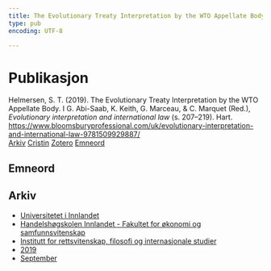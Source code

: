 ```yaml
---
title: The Evolutionary Treaty Interpretation by the WTO Appellate Body
type: pub
encoding: UTF-8

---
```

<h1>Publikasjon</h1>
<article id="csl-bib-container-9R6W3CUX" class="csl-bib-container">
  <div class="csl-bib-body"> <div class="csl-entry">Helmersen, S. T. (2019). The Evolutionary Treaty Interpretation by the WTO Appellate Body. I G. Abi-Saab, K. Keith, G. Marceau, &#38; C. Marquet (Red.), <i>Evolutionary interpretation and international law</i> (s. 207–219). Hart. <a href="https://www.bloomsburyprofessional.com/uk/evolutionary-interpretation-and-international-law-9781509929887/">https://www.bloomsburyprofessional.com/uk/evolutionary-interpretation-and-international-law-9781509929887/</a></div> </div>
  <div class="csl-bib-buttons">
    <a href="#taxonomy-article-9R6W3CUX" alt="archive" class="csl-bib-button">Arkiv</a>
    <a href="https://app.cristin.no/results/show.jsf?id=1722182" alt="Cristin" class="csl-bib-button">Cristin</a>
    <a href="http://zotero.org/groups/5881554/items/9R6W3CUX" alt="Zotero" class="csl-bib-button">Zotero</a>
    <a href="#keywords-article-9R6W3CUX" alt="keywords" class="csl-bib-button">Emneord</a>
  </div>
  <div id="csl-bib-meta-container-9R6W3CUX"></div>
</article>
<div id="csl-bib-meta-9R6W3CUX" class="csl-bib-meta">
  <article id="keywords-article-9R6W3CUX" class="keywords-article">
    <h1>Emneord</h1>
    
  </article>
  <article id="taxonomy-article-9R6W3CUX" class="taxonomy-article">
    <h1>Arkiv</h1>
    <ul>
      <li><a href="{{< params subfolder >}}nn/archive/?key=3DCRN523">Universitetet i Innlandet</a></li>
      <li><a href="{{< params subfolder >}}nn/archive/?key=DU8Q9LN9">Handelshøgskolen Innlandet - Fakultet for økonomi og samfunnsvitenskap</a></li>
      <li><a href="{{< params subfolder >}}nn/archive/?key=ITYAG68H">Institutt for rettsvitenskap, filosofi og internasjonale studier</a></li>
      <li><a href="{{< params subfolder >}}nn/archive/?key=R9ZTQLVS">2019</a></li>
      <li><a href="{{< params subfolder >}}nn/archive/?key=FUWM7DHP">September</a></li>
    </ul>
  </article>
</div>
